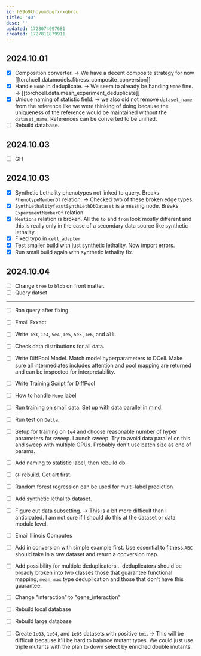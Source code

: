 ```yaml
---
id: h59o9thoyum3pqfxrxqbrcu
title: '40'
desc: ''
updated: 1728074097681
created: 1727811879911
---
```

## 2024.10.01

- [x] Composition converter. → We have a decent composite strategy for now [[torchcell.datamodels.fitness_composite_conversion]]
- [x] Handle `None` in deduplicate. → We seem to already be handing `None` fine. → [[torchcell.data.mean_experiment_deduplicate]]
- [x] Unique naming of statistic field. → we also did not remove `dataset_name` from the reference like we were thinking of doing because the uniqueness of the reference would be maintained without the `dataset_name`. References can be converted to be unified.
- [ ] Rebuild database.

## 2024.10.03

- [ ] GH

## 2024.10.03

- [x] Synthetic Lethality phenotypes not linked to query. Breaks `PhenotypeMemberOf` relation. → Checked two of these broken edge types.
- [x] `SynthLethalityYeastSynthLethDbDataset` is a missing node. Breaks `ExperimentMemberOf` relation.
- [x] `Mentions` relation is broken. All the `to` and `from` look mostly different and this is really only in the case of a secondary data source like synthetic lethality.
- [x] Fixed typo in `cell_adapter`
- [x] Test smaller build with just synthetic lethality. Now import errors.
- [x] Run small build again with synthetic lethality fix.

## 2024.10.04

- [ ] Change `tree` to `blob` on front matter.
- [ ] Query datset

***

- [ ] Ran query after fixing
- [ ] Email Exxact

- [ ] Write `1e3`, `1e4`, `5e4` ,`1e5`, `5e5` ,`1e6`, and `all`.
- [ ] Check data distributions for all data.

- [ ] Write DiffPool Model. Match model hyperparameters to DCell. Make sure all intermediates includes attention and pool mapping are returned and can be inspected for interpretability.
- [ ] Write Training Script for DiffPool
- [ ] How to handle `None` label
- [ ] Run training on small data. Set up with data parallel in mind.
- [ ] Run test on `Delta`.

- [ ] Setup for training on `1e4` and choose reasonable number of hyper parameters for sweep. Launch sweep. Try to avoid data parallel on this and sweep with multiple GPUs. Probably don't use batch size as one of params.

- [ ] Add naming to statistic label, then rebuild db.

- [ ] `GH` rebuild. Get art first.
- [ ] Random forest regression can be used for multi-label prediction

- [ ] Add synthetic lethal to dataset.
- [ ] Figure out data subsetting. → This is a bit more difficult than I anticipated. I am not sure if I should do this at the dataset or data module level.

- [ ] Email Illinois Computes
- [ ] Add in conversion with simple example first. Use essential to fitness.`ABC` should take in a raw dataset and return a conversion map.
- [ ] Add possibility for multiple deduplicators... deduplicators should be broadly broken into two classes those that guarantee functional mapping, `mean`, `max` type deduplication and those that don't have this guarantee.
- [ ] Change "interaction" to "gene_interaction"
- [ ] Rebuild local database
- [ ] Rebuild large database

- [ ] Create `1e03`, `1e04`, and `1e05` datasets with positive `tmi`. → This will be difficult because it'll be hard to balance mutant types. We could just use triple mutants with the plan to down select by enriched double mutants.
